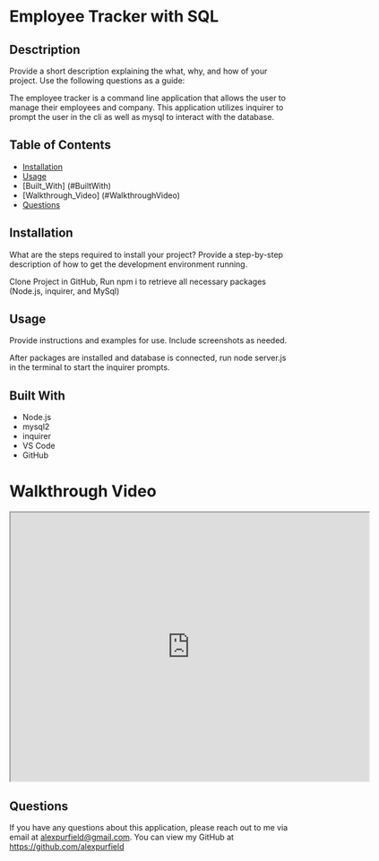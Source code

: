 # Employee Tracker with SQL

  

  ## Desctription
  Provide a short description explaining the what, why, and how of your project. Use the following questions as a guide:

  The employee tracker is a command line application that allows the user to manage their employees and company. This application utilizes inquirer to prompt the user in the cli as well as mysql to interact with the database.

  ## Table of Contents
  * [Installation](#Installation)
  * [Usage](#Usage)
  * [Built_With] (#BuiltWith)
  * [Walkthrough_Video] (#WalkthroughVideo)
  * [Questions](#Questions)

  ## Installation
  What are the steps required to install your project? Provide a step-by-step description of how to get the development environment running.

  Clone Project in GitHub, Run npm i to retrieve all necessary packages (Node.js, inquirer, and MySql)

  ## Usage
  Provide instructions and examples for use. Include screenshots as needed.

  After packages are installed and database is connected, run node server.js in the terminal to start the inquirer prompts.

  ## Built With
  * Node.js
  * mysql2
  * inquirer
  * VS Code
  * GitHub

  # Walkthrough Video
<iframe src="https://drive.google.com/file/d/1Djo3LLO16Z97-7hC8lDP2U0IHV5n3P2M/preview" width="640" height="480"></iframe>


  ## Questions

  If you have any questions about this application, please reach out to me via email at alexpurfield@gmail.com. You can view my GitHub at https://github.com/alexpurfield


